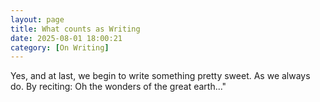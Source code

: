 ```yaml
---
layout: page
title: What counts as Writing
date: 2025-08-01 18:00:21
category: [On Writing]
---
```

Yes, and at last, we begin to write something pretty sweet. As we always do. By reciting: Oh the wonders of the great earth..."
